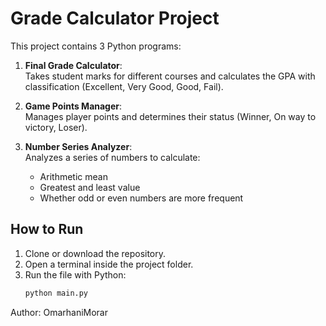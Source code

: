 # Grade Calculator Project

This project contains 3 Python programs:

1. **Final Grade Calculator**:  
   Takes student marks for different courses and calculates the GPA with classification (Excellent, Very Good, Good, Fail).

2. **Game Points Manager**:  
   Manages player points and determines their status (Winner, On way to victory, Loser).

3. **Number Series Analyzer**:  
   Analyzes a series of numbers to calculate:
   - Arithmetic mean
   - Greatest and least value
   - Whether odd or even numbers are more frequent

## How to Run
1. Clone or download the repository.
2. Open a terminal inside the project folder.
3. Run the file with Python:
   ```bash
   python main.py

Author: OmarhaniMorar
